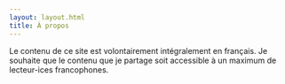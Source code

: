 ```yaml
---
layout: layout.html
title: À propos
---
```


Le contenu de ce site est volontairement intégralement en français.
Je souhaite que le contenu que je partage soit accessible à un maximum de lecteur-ices francophones.
